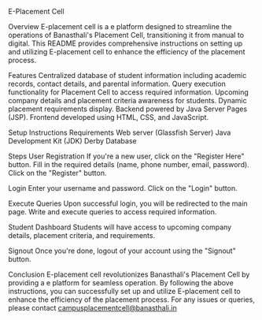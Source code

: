 E-Placement Cell

Overview
E-placement cell is a e platform designed to streamline the operations
of Banasthali's Placement Cell, transitioning it from manual to digital.
This README provides comprehensive instructions on setting up
and utilizing E-placement cell to enhance the efficiency of the
placement process.

Features
Centralized database of student information including academic
records, contact details, and parental information.
Query execution functionality for Placement Cell to access required
information.
Upcoming company details and placement criteria awareness for
students.
Dynamic placement requirements display.
Backend powered by Java Server Pages (JSP).
Frontend developed using HTML, CSS, and JavaScript.

Setup Instructions Requirements
Web server (Glassfish Server)
Java Development Kit (JDK)
Derby Database

Steps
User Registration
If you're a new user, click on the "Register Here" button.
Fill in the required details (name, phone number, email, password).
Click on the "Register" button.

Login
Enter your username and password.
Click on the "Login" button.

Execute Queries
Upon successful login, you will be redirected to the main page.
Write and execute queries to access required information.

Student Dashboard
Students will have access to upcoming company details, placement
criteria, and requirements.

Signout
Once you're done, logout of your account using the "Signout" button.

Conclusion
E-placement cell revolutionizes Banasthali's Placement Cell by
providing a e platform for seamless operation. By following the above
instructions, you can successfully set up and utilize E-placement cell
to enhance the efficiency of the placement process.
For any issues or queries, please contact
campusplacementcell@banasthali.in
